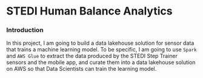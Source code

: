 #  STEDI Human Balance Analytics

### Introduction
In this project, I am going to build a data lakehouse solution for sensor data that trains a machine learning model. To be specific, I am going to use `Spark` and `AWS Glue` to extract the data produced by the STEDI Step Trainer sensors and the mobile app, and curate them into a data lakehouse solution on AWS so that Data Scientists can train the learning model.
